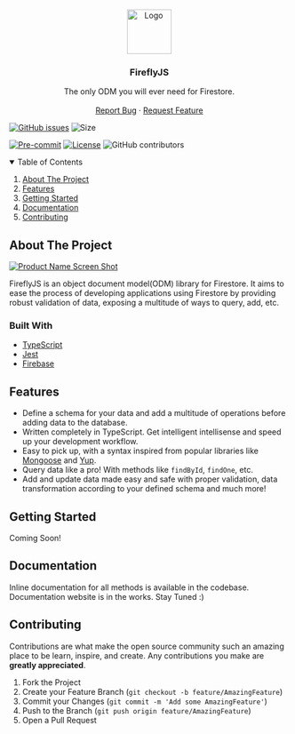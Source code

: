 <!-- # fireflyjs-core -->

<!-- [![LinkedIn][linkedin-shield]][linkedin-url] -->

<!-- PROJECT LOGO -->
<br />
<p align="center">
  <a href="https://github.com/FireflyJS/fireflyjs-core">
    <img src="https://user-images.githubusercontent.com/51146347/130316345-b68999ff-8eb5-4620-bf04-bc9eef91e2c6.png" alt="Logo" width="80" height="80">
  </a>

  <h3 align="center">FireflyJS</h3>

  <p align="center">
    The only ODM you will ever need for Firestore.
    <br />
<!--     <a href="https://github.com/othneildrew/Best-README-Template"><strong>Explore the docs »</strong></a> -->
    <br />
<!--     <br /> -->
<!--     <a href="https://github.com/othneildrew/Best-README-Template">View Demo</a> -->
<!--     · -->
    <a href="https://github.com/FireflyJS/fireflyjs-core/issues">Report Bug</a>
    ·
    <a href="https://github.com/FireflyJS/fireflyjs-core/issues">Request Feature</a>
  </p>
</p>

[![GitHub issues](https://img.shields.io/github/issues/FireflyJS/fireflyjs-core?logo=github)](https://github.com/Saurav-Shrivastav/covaccinate/issues)
![Size](https://github-size-badge.herokuapp.com/FireflyJS/fireflyjs-core.svg)
<!-- [![Website shields.io](https://img.shields.io/website-up-down-green-red/http/shields.io.svg)](http://shields.io/) -->

[![Pre-commit](https://img.shields.io/badge/pre--commit-enabled-brightgreen?logo=pre-commit&logoColor=white)](https://github.com/Saurav-Shrivastav/covaccinate/blob/master/.pre-commit-config.yaml)
[![License](https://img.shields.io/github/license/FireflyJS/fireflyjs-core)](https://github.com/FireflyJS/fireflyjs-core/blob/master/LICENSE)
![GitHub contributors](https://img.shields.io/github/contributors/FireflyJS/fireflyjs-core?logo=github)

<!-- TABLE OF CONTENTS -->
<details open="open">
  <summary>Table of Contents</summary>
  <ol>
    <li>
      <a href="#about-the-project">About The Project</a>
    </li>
    <li>
      <a href="#features">Features</a>
      </li>
    <li>
      <a href="#getting-started">Getting Started</a>
<!--       <ul>
        <li><a href="#prerequisites">Prerequisites</a></li>
        <li><a href="#installation">Installation</a></li>
      </ul> -->
    </li>
    <li><a href="#documentation">Documentation</a></li>
<!--     <li><a href="#roadmap">Roadmap</a></li> -->
    <li><a href="#contributing">Contributing</a></li>
<!--     <li><a href="#license">License</a></li> -->
<!--     <li><a href="#contact">Contact</a></li> -->
<!--     <li><a href="#acknowledgements">Acknowledgements</a></li> -->
  </ol>
</details>

<!-- ABOUT THE PROJECT -->
## About The Project

[![Product Name Screen Shot][product-screenshot]](https://example.com)

FireflyJS is an object document model(ODM) library for Firestore. It aims to ease the process of developing applications using Firestore by providing robust validation of data, exposing a multitude of ways to query, add, etc.

### Built With

* [TypeScript](https://www.typescriptlang.org/)
* [Jest](https://jestjs.io/)
* [Firebase](https://firebase.google.com/)

<!-- FEATURES -->
## Features
* Define a schema for your data and add a multitude of operations before adding data to the database.
* Written completely in TypeScript. Get intelligent intellisense and speed up your development workflow.
* Easy to pick up, with a syntax inspired from popular libraries like [Mongoose](https://github.com/Automattic/mongoose) and [Yup](https://github.com/jquense/yup).
* Query data like a pro! With methods like `findById`, `findOne`, etc.
* Add and update data made easy and safe with proper validation, data transformation according to your defined schema and much more!

<!-- GETTING STARTED -->
## Getting Started

Coming Soon!

<!-- DOCUMENTATION -->
## Documentation
Inline documentation for all methods is available in the codebase. Documentation website is in the works. Stay Tuned :)

<!-- CONTRIBUTING -->
## Contributing

Contributions are what make the open source community such an amazing place to be learn, inspire, and create. Any contributions you make are **greatly appreciated**.

1. Fork the Project
2. Create your Feature Branch (`git checkout -b feature/AmazingFeature`)
3. Commit your Changes (`git commit -m 'Add some AmazingFeature'`)
4. Push to the Branch (`git push origin feature/AmazingFeature`)
5. Open a Pull Request


[contributors-shield]: https://img.shields.io/github/contributors/othneildrew/Best-README-Template.svg?style=for-the-badge
[contributors-url]: https://github.com/FireflyJS/fireflyjs-core/graphs/contributors
[forks-shield]: https://img.shields.io/github/forks/othneildrew/Best-README-Template.svg?style=for-the-badge
[forks-url]: https://github.com/FireflyJS/fireflyjs-core/network/members
[stars-shield]: https://img.shields.io/github/stars/othneildrew/Best-README-Template.svg?style=for-the-badge
[stars-url]: https://github.com/FireflyJS/fireflyjs-core/stargazers
[issues-shield]: https://img.shields.io/github/issues/othneildrew/Best-README-Template.svg?style=for-the-badge
[issues-url]: https://github.com/FireflyJS/fireflyjs-core/issues
[license-shield]: https://img.shields.io/github/license/othneildrew/Best-README-Template.svg?style=for-the-badge
[license-url]: https://github.com/othneildrew/Best-README-Template/blob/master/LICENSE.txt
[linkedin-shield]: https://img.shields.io/badge/-LinkedIn-black.svg?style=for-the-badge&logo=linkedin&colorB=555
<!-- [linkedin-url]: https://linkedin.com/in/othneildrew -->
[product-screenshot]: https://user-images.githubusercontent.com/51146347/130316345-b68999ff-8eb5-4620-bf04-bc9eef91e2c6.png
